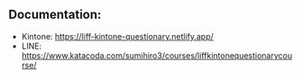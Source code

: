 
## Documentation:
* Kintone: https://liff-kintone-questionary.netlify.app/
* LINE: https://www.katacoda.com/sumihiro3/courses/liffkintonequestionarycourse/